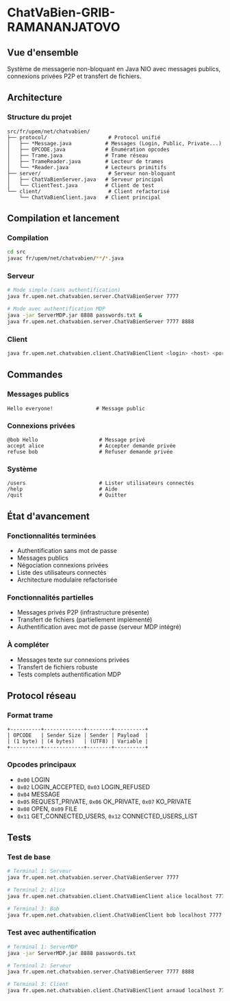 # ChatVaBien-GRIB-RAMANANJATOVO

## Vue d'ensemble

Système de messagerie non-bloquant en Java NIO avec messages publics, connexions privées P2P et transfert de fichiers.

## Architecture

### Structure du projet
```
src/fr/upem/net/chatvabien/
├── protocol/                    # Protocol unifié
│   ├── *Message.java           # Messages (Login, Public, Private...)
│   ├── OPCODE.java             # Énumération opcodes
│   ├── Trame.java              # Trame réseau
│   ├── TrameReader.java        # Lecteur de trames
│   └── *Reader.java            # Lecteurs primitifs
├── server/                      # Serveur non-bloquant
│   ├── ChatVaBienServer.java   # Serveur principal 
│   └── ClientTest.java         # Client de test
└── client/                      # Client refactorisé
    └── ChatVaBienClient.java   # Client principal
```

## Compilation et lancement

### Compilation
```bash
cd src
javac fr/upem/net/chatvabien/**/*.java
```

### Serveur
```bash
# Mode simple (sans authentification)
java fr.upem.net.chatvabien.server.ChatVaBienServer 7777

# Mode avec authentification MDP
java -jar ServerMDP.jar 8888 passwords.txt &
java fr.upem.net.chatvabien.server.ChatVaBienServer 7777 8888
```

### Client
```bash
java fr.upem.net.chatvabien.client.ChatVaBienClient <login> <host> <port> <fileDir>
```

## Commandes

### Messages publics
```
Hello everyone!              # Message public
```

### Connexions privées
```
@bob Hello                    # Message privé
accept alice                  # Accepter demande privée
refuse bob                    # Refuser demande privée
```

### Système
```
/users                        # Lister utilisateurs connectés
/help                         # Aide
/quit                         # Quitter
```

## État d'avancement

### Fonctionnalités terminées
- Authentification sans mot de passe
- Messages publics
- Négociation connexions privées
- Liste des utilisateurs connectés
- Architecture modulaire refactorisée

### Fonctionnalités partielles
- Messages privés P2P (infrastructure présente)
- Transfert de fichiers (partiellement implémenté)
- Authentification avec mot de passe (serveur MDP intégré)

### À compléter
- Messages texte sur connexions privées
- Transfert de fichiers robuste
- Tests complets authentification MDP

## Protocol réseau

### Format trame
```
+----------+-------------+--------+----------+
| OPCODE   | Sender Size | Sender | Payload  |
| (1 byte) | (4 bytes)   | (UTF8) | Variable |
+----------+-------------+--------+----------+
```

### Opcodes principaux
- `0x00` LOGIN
- `0x02` LOGIN_ACCEPTED, `0x03` LOGIN_REFUSED
- `0x04` MESSAGE
- `0x05` REQUEST_PRIVATE, `0x06` OK_PRIVATE, `0x07` KO_PRIVATE
- `0x08` OPEN, `0x09` FILE
- `0x11` GET_CONNECTED_USERS, `0x12` CONNECTED_USERS_LIST

## Tests

### Test de base
```bash
# Terminal 1: Serveur
java fr.upem.net.chatvabien.server.ChatVaBienServer 7777

# Terminal 2: Alice  
java fr.upem.net.chatvabien.client.ChatVaBienClient alice localhost 7777 ./files

# Terminal 3: Bob
java fr.upem.net.chatvabien.client.ChatVaBienClient bob localhost 7777 ./files
```

### Test avec authentification
```bash
# Terminal 1: ServerMDP
java -jar ServerMDP.jar 8888 passwords.txt

# Terminal 2: Serveur
java fr.upem.net.chatvabien.server.ChatVaBienServer 7777 8888

# Terminal 3: Client
java fr.upem.net.chatvabien.client.ChatVaBienClient arnaud localhost 7777 ./files
```